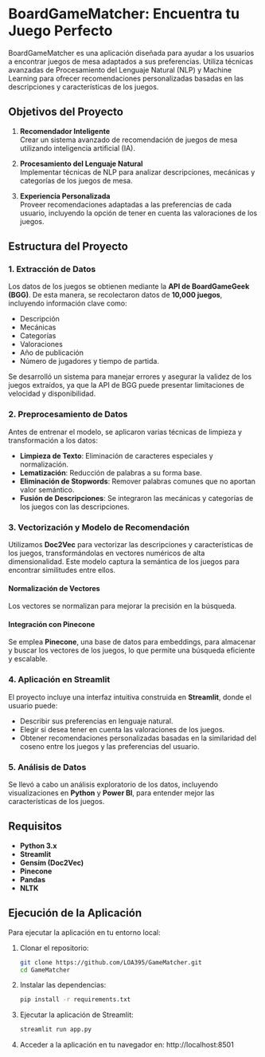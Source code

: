 # BoardGameMatcher: Encuentra tu Juego Perfecto

BoardGameMatcher es una aplicación diseñada para ayudar a los usuarios a encontrar juegos de mesa adaptados a sus preferencias. Utiliza técnicas avanzadas de Procesamiento del Lenguaje Natural (NLP) y Machine Learning para ofrecer recomendaciones personalizadas basadas en las descripciones y características de los juegos.

## Objetivos del Proyecto

1. **Recomendador Inteligente**  
   Crear un sistema avanzado de recomendación de juegos de mesa utilizando inteligencia artificial (IA).

2. **Procesamiento del Lenguaje Natural**  
   Implementar técnicas de NLP para analizar descripciones, mecánicas y categorías de los juegos de mesa.

3. **Experiencia Personalizada**  
   Proveer recomendaciones adaptadas a las preferencias de cada usuario, incluyendo la opción de tener en cuenta las valoraciones de los juegos.

## Estructura del Proyecto

### 1. Extracción de Datos
Los datos de los juegos se obtienen mediante la **API de BoardGameGeek (BGG)**. De esta manera, se recolectaron datos de **10,000 juegos**, incluyendo información clave como:
- Descripción
- Mecánicas
- Categorías
- Valoraciones
- Año de publicación
- Número de jugadores y tiempo de partida.

Se desarrolló un sistema para manejar errores y asegurar la validez de los juegos extraídos, ya que la API de BGG puede presentar limitaciones de velocidad y disponibilidad.

### 2. Preprocesamiento de Datos
Antes de entrenar el modelo, se aplicaron varias técnicas de limpieza y transformación a los datos:
- **Limpieza de Texto**: Eliminación de caracteres especiales y normalización.
- **Lematización**: Reducción de palabras a su forma base.
- **Eliminación de Stopwords**: Remover palabras comunes que no aportan valor semántico.
- **Fusión de Descripciones**: Se integraron las mecánicas y categorías de los juegos con las descripciones.

### 3. Vectorización y Modelo de Recomendación
Utilizamos **Doc2Vec** para vectorizar las descripciones y características de los juegos, transformándolas en vectores numéricos de alta dimensionalidad. Este modelo captura la semántica de los juegos para encontrar similitudes entre ellos.

#### Normalización de Vectores
Los vectores se normalizan para mejorar la precisión en la búsqueda.

#### Integración con Pinecone
Se emplea **Pinecone**, una base de datos para embeddings, para almacenar y buscar los vectores de los juegos, lo que permite una búsqueda eficiente y escalable.

### 4. Aplicación en Streamlit
El proyecto incluye una interfaz intuitiva construida en **Streamlit**, donde el usuario puede:
- Describir sus preferencias en lenguaje natural.
- Elegir si desea tener en cuenta las valoraciones de los juegos.
- Obtener recomendaciones personalizadas basadas en la similaridad del coseno entre los juegos y las preferencias del usuario.

### 5. Análisis de Datos
Se llevó a cabo un análisis exploratorio de los datos, incluyendo visualizaciones en **Python** y **Power BI**, para entender mejor las características de los juegos.


## Requisitos

- **Python 3.x**
- **Streamlit**
- **Gensim (Doc2Vec)**
- **Pinecone**
- **Pandas**
- **NLTK**

## Ejecución de la Aplicación

Para ejecutar la aplicación en tu entorno local:

1. Clonar el repositorio:
   ```bash
   git clone https://github.com/LOA395/GameMatcher.git
   cd GameMatcher
2. Instalar las dependencias:
    ```bash
    pip install -r requirements.txt
4. Ejecutar la aplicación de Streamlit:
   ```bash
   streamlit run app.py
6. Acceder a la aplicación en tu navegador en: http://localhost:8501
